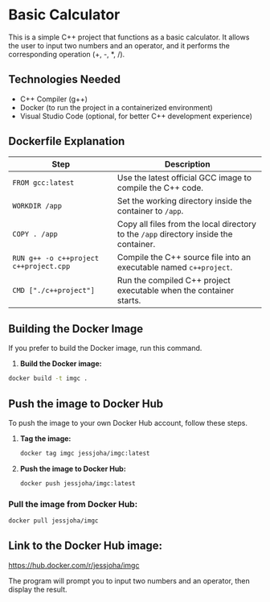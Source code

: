 

# Basic Calculator

This is a simple C++ project that functions as a basic calculator. It allows the user to input two numbers and an operator, and it performs the corresponding operation (+, -, *, /).

## Technologies Needed

- C++ Compiler (g++)
- Docker (to run the project in a containerized environment)
- Visual Studio Code (optional, for better C++ development experience)

## Dockerfile Explanation

  | **Step**                       | **Description**                                                                                             |
|---------------------------------|-------------------------------------------------------------------------------------------------------------|
| `FROM gcc:latest`               | Use the latest official GCC image to compile the C++ code.                                                   |
| `WORKDIR /app`                  | Set the working directory inside the container to `/app`.                                                   |
| `COPY . /app`                   | Copy all files from the local directory to the `/app` directory inside the container.                        |
| `RUN g++ -o c++project c++project.cpp` | Compile the C++ source file into an executable named `c++project`.                                    |
| `CMD ["./c++project"]`          | Run the compiled C++ project executable when the container starts.                                           |


## Building the Docker Image 
If you prefer to build the Docker image, run this command.

1. **Build the Docker image:**
   
```bash
docker build -t imgc .
 ```

## Push the image to Docker Hub
To push the image to your own Docker Hub account, follow these steps.

1. **Tag the image:**

    ```bash
    docker tag imgc jessjoha/imgc:latest
    ``` 
2. **Push the image to Docker Hub:**
   
    ```bash
    docker push jessjoha/imgc:latest
    ``` 

### Pull the image from Docker Hub:

```bash
docker pull jessjoha/imgc
```

## Link to the Docker Hub image:

https://hub.docker.com/r/jessjoha/imgc

The program will prompt you to input two numbers and an operator, then display the result.
